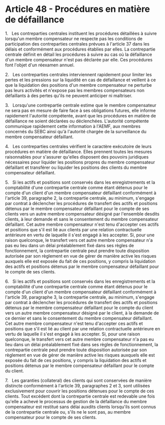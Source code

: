 # Article 48 - Procédures en matière de défaillance


1.   Les contreparties centrales instituent les procédures détaillées à suivre lorsqu'un membre compensateur ne respecte pas les conditions de participation des contreparties centrales prévues à l'article 37 dans les délais et conformément aux procédures établies par elles. La contrepartie centrale définit en détail les procédures à suivre au cas où la défaillance d'un membre compensateur n'est pas déclarée par elle. Ces procédures font l'objet d'un réexamen annuel.

2.   Les contreparties centrales interviennent rapidement pour limiter les pertes et les pressions sur la liquidité en cas de défaillance et veillent à ce que la liquidation des positions d'un membre compensateur ne perturbe pas leurs activités et n'expose pas les membres compensateurs non défaillants à des pertes qu'ils ne peuvent anticiper ni maîtriser.

3.   Lorsqu'une contrepartie centrale estime que le membre compensateur ne sera pas en mesure de faire face à ses obligations futures, elle informe rapidement l'autorité compétente, avant que les procédures en matière de défaillance ne soient déclarées ou déclenchées. L'autorité compétente communique rapidement cette information à l'AEMF, aux membres concernés du SEBC ainsi qu'à l'autorité chargée de la surveillance du membre compensateur défaillant.

4.   Les contreparties centrales vérifient le caractère exécutoire de leurs procédures en matière de défaillance. Elles prennent toutes les mesures raisonnables pour s'assurer qu'elles disposent des pouvoirs juridiques nécessaires pour liquider les positions propres du membre compensateur défaillant et transférer ou liquider les positions des clients du membre compensateur défaillant.

5.   Si les actifs et positions sont conservés dans les enregistrements et la comptabilité d'une contrepartie centrale comme étant détenus pour le compte d'un client d'un membre compensateur défaillant conformément à l'article 39, paragraphe 2, la contrepartie centrale, au minimum, s'engage par contrat à déclencher les procédures de transfert des actifs et positions détenus par le membre compensateur défaillant pour le compte de ses clients vers un autre membre compensateur désigné par l'ensemble desdits clients, à leur demande et sans le consentement du membre compensateur défaillant. Cet autre membre compensateur n'est tenu d'accepter ces actifs et positions que s'il est lié aux clients par une relation contractuelle antérieure en vertu de laquelle il s'est engagé à les accepter. Si, pour une raison quelconque, le transfert vers cet autre membre compensateur n'a pas eu lieu dans un délai préalablement fixé dans ses règles de fonctionnement, la contrepartie centrale peut prendre toute disposition autorisée par son règlement en vue de gérer de manière active les risques auxquels elle est exposée du fait de ces positions, y compris la liquidation des actifs et positions détenus par le membre compensateur défaillant pour le compte de ses clients.

6.   Si les actifs et positions sont conservés dans les enregistrements et la comptabilité d'une contrepartie centrale comme étant détenus pour le compte d'un client d'un membre compensateur défaillant conformément à l'article 39, paragraphe 3, la contrepartie centrale, au minimum, s'engage par contrat à déclencher les procédures de transfert des actifs et positions détenus par le membre compensateur défaillant pour le compte du client vers un autre membre compensateur désigné par le client, à la demande de ce dernier et sans le consentement du membre compensateur défaillant. Cet autre membre compensateur n'est tenu d'accepter ces actifs et positions que s'il est lié au client par une relation contractuelle antérieure en vertu de laquelle il s'est engagé à les accepter. Si, pour une raison quelconque, le transfert vers cet autre membre compensateur n'a pas eu lieu dans un délai préalablement fixé dans ses règles de fonctionnement, la contrepartie centrale peut prendre toute disposition autorisée par son règlement en vue de gérer de manière active les risques auxquels elle est exposée du fait de ces positions, y compris la liquidation des actifs et positions détenus par le membre compensateur défaillant pour le compte du client.

7.   Les garanties (collateral) des clients qui sont conservées de manière distincte conformément à l'article 39, paragraphes 2 et 3, sont utilisées exclusivement pour couvrir les positions détenues pour le compte de ces clients. Tout excédent dont la contrepartie centrale est redevable une fois qu'elle a achevé le processus de gestion de la défaillance du membre compensateur est restitué sans délai auxdits clients lorsqu'ils sont connus de la contrepartie centrale ou, s'ils ne le sont pas, au membre compensateur pour le compte de ses clients.
